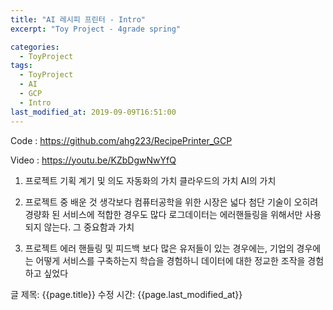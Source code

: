 ```yaml
---
title: "AI 레시피 프린터 - Intro"
excerpt: "Toy Project - 4grade spring"

categories:
  - ToyProject
tags:
  - ToyProject
  - AI
  - GCP
  - Intro
last_modified_at: 2019-09-09T16:51:00
---
```

Code : https://github.com/ahg223/RecipePrinter_GCP

Video : https://youtu.be/KZbDgwNwYfQ

1. 프로젝트 기획 계기 및 의도
자동화의 가치
클라우드의 가치
AI의 가치

2. 프로젝트 중 배운 것
생각보다 컴퓨터공학을 위한 시장은 넓다
첨단 기술이 오히려 경량화 된 서비스에 적합한 경우도 많다
로그데이터는 에러핸들링을 위해서만 사용되지 않는다. 그 중요함과 가치

3. 프로젝트 에러 핸들링 및 피드백
보다 많은 유저들이 있는 경우에는, 기업의 경우에는 어떻게 서비스를 구축하는지
학습을 경험하니 데이터에 대한 정교한 조작을 경험하고 싶었다


글 제목: {{page.title}}
수정 시간: {{page.last_modified_at}}
